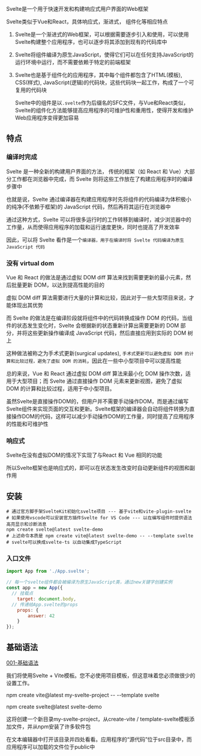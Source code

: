 Svelte是一个用于快速开发和构建响应式用户界面的Web框架

Svelte类似于Vue和React，具体响应式，渐进式， 组件化等相应特点

1. Svelte是一个渐进式的Web框架，可以根据需要逐步引入和使用，可以使用Svelte构建整个应用程序，也可以逐步将其添加到现有的代码库中

2. Svelte将组件编译为原生JavaScript，使得它们可以在任何支持JavaScript的运行环境中运行，而不需要依赖于特定的前端框架

3. Svelte也是基于组件化的应用程序，其中每个组件都包含了HTML(模板),  CSS(样式),  JavaScript(逻辑)的代码块，这些代码块一起工作，构成了一个可复用的代码块

   Svelte中的组件是以`.svelte`作为后缀名的SFC文件，与Vue和React类似，Svelte的组件化方法能够提高应用程序的可维护性和重用性，使得开发和维护Web应用程序变得更加容易

   

## 特点

### 编译时完成

Svelte 是一种全新的构建用户界面的方法， 传统的框架（如 React 和 Vue）大部分工作都在浏览器中完成，而 Svelte 则将这些工作放在了构建应用程序时的编译步骤中

也就是说，Svelte 通过编译器在构建应用程序时先将组件的代码编译为体积极小的纯净(不依赖于框架)的 JavaScript 代码，然后再将其运行在浏览器中

通过这种方式，Svelte 可以将很多运行时的工作转移到编译时，减少浏览器中的工作量，从而使得应用程序的加载和运行速度更快，同时也提高了开发效率

因此，可以将 Svelte 看作是一个`编译器，用于在编译时将 Svelte 代码编译为原生 JavaScript 代码`



### 没有 virtual dom

Vue 和 React 的做法是通过虚拟 DOM diff 算法来找到需要更新的最小元素，然后批量更新 DOM，以达到提高性能的目的

虚拟 DOM diff 算法需要进行大量的计算和比较，因此对于一些大型项目来说，才能体现出其优势



而 Svelte 的做法是在编译阶段就将组件中的代码转换成操作 DOM 的代码，当组件的状态发生变化时，Svelte 会根据新的状态重新计算出需要更新的 DOM 部分，并将这些更新操作编译成 JavaScript 代码，然后直接应用到实际的 DOM 树上

这种做法被称之为手术式更新(surgical updates), `手术式更新可以避免虚拟 DOM 的计算和比较过程，避免了虚拟 DOM 的消耗`，因此在一些中小型项目中可以提高性能



总的来说，Vue 和 React 通过虚拟 DOM diff 算法来最小化 DOM 操作次数，适用于大型项目；而 Svelte 通过直接操作 DOM 元素来更新视图，避免了虚拟 DOM 的计算和比较过程，适用于中小型项目。



虽然Svelte是直接操作DOM的，但用户并不需要手动操作DOM，而是通过编写Svelte组件来实现页面的交互和更新。Svelte框架的编译器会自动将组件转换为直接操作DOM的代码，这样可以减少手动操作DOM的工作量，同时提高了应用程序的性能和可维护性



### 响应式

Svelte在没有虚拟DOM的情况下实现了与React 和 Vue 相同的功能

所以Svelte框架也是响应式的，即可以在状态发生改变时自动更新组件的视图和副作用



## 安装

```shell
# 通过官方脚手架SvelteKit初始化svelte项目 --- 基于vite和vite-plugin-svelte
# 如果使用vscode可以安装官方插件Svelte for VS Code --- 以在编写组件时提供语法高亮显示和诊断消息
npm create svelte@latest svelte-demo
# 上述命令本质是 npm create vite@latest svelte-demo -- --template svelte 
# svelte可以换成svelte-ts 以自动集成TypeScript
```



### 入口文件

```js
import App from './App.svelte';

// 每一个svelte组件都会被编译为原生JavaScript类，通过new关键字创建实例
const app = new App({
  // 挂载点
	target: document.body,
  // 传递给App.svelte的props
	props: {
		answer: 42
	}
});
```



## 基础语法

[001-基础语法](001-基础语法.md)





我们将使用Svelte + Vite模板。您不必使用项目模板，但这意味着您必须做很少的设置工作。

npm create vite@latest my-svelte-project -- --template svelte

npm create svelte@latest svelte-demo

这将创建一个新目录my-svelte-project，从create-vite / template-svelte模板添加文件，并从npm安装了许多软件包

在文本编辑器中打开该目录并四处看看。应用程序的“源代码”位于src目录中，而应用程序可以加载的文件位于public中

